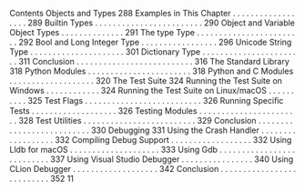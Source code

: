Contents Objects and Types 288 Examples in This Chapter . . . . . . . . . . . . . . . . . . 289 Builtin Types . . . . . . . . . . . . . . . . . . . . . . . . 290 Object and Variable Object Types . . . . . . . . . . . . . . 291 The  type  Type . . . . . . . . . . . . . . . . . . . . . . . . 292 Bool and Long Integer Type . . . . . . . . . . . . . . . . . 296 Unicode String Type . . . . . . . . . . . . . . . . . . . . . 301 Dictionary Type . . . . . . . . . . . . . . . . . . . . . . . 311 Conclusion . . . . . . . . . . . . . . . . . . . . . . . . . . 316 The Standard Library 318 Python Modules . . . . . . . . . . . . . . . . . . . . . . . 318 Python and C Modules . . . . . . . . . . . . . . . . . . . 320 The Test Suite 324 Running the Test Suite on Windows . . . . . . . . . . . . 324 Running the Test Suite on Linux/macOS . . . . . . . . . . 325 Test Flags . . . . . . . . . . . . . . . . . . . . . . . . . . 326 Running Speciﬁc Tests . . . . . . . . . . . . . . . . . . . 326 Testing Modules . . . . . . . . . . . . . . . . . . . . . . . 328 Test Utilities . . . . . . . . . . . . . . . . . . . . . . . . . 329 Conclusion . . . . . . . . . . . . . . . . . . . . . . . . . . 330 Debugging 331 Using the Crash Handler . . . . . . . . . . . . . . . . . . 332 Compiling Debug Support . . . . . . . . . . . . . . . . . . 332 Using Lldb for macOS . . . . . . . . . . . . . . . . . . . . 333 Using Gdb . . . . . . . . . . . . . . . . . . . . . . . . . . 337 Using Visual Studio Debugger . . . . . . . . . . . . . . . . 340 Using CLion Debugger . . . . . . . . . . . . . . . . . . . 342 Conclusion . . . . . . . . . . . . . . . . . . . . . . . . . . 352 11